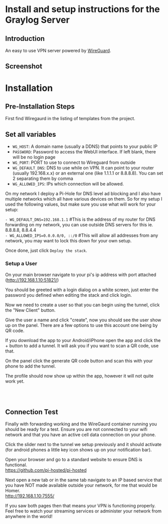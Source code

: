 # Install and setup instructions for the Graylog Server

## Introduction

An easy to use VPN server powered by [WireGuard](https://github.com/WeeJeWel/wg-easy/).

## Screenshot



# Installation

## Pre-Installation Steps

First find Wiregaurd in the listing of templates from the project.


## Set all variables



- `WG_HOST`: A domain name (usually a DDNS) that points to your public IP
- `PASSWORD`: Password to access the WebUI interface. If left blank, there will be no login page
- `WG_PORT`: PORT to use to connect to Wireguard from outside
- `WG_DEFAULT_DNS`: DNS to use while on VPN. It can point to your router (usually 192.168.x.x) or an external one (like 1.1.1.1 or 8.8.8.8). You can set 2 separating them by comma
- `WG_ALLOWED_IPS`: IPs which connection will be allowed.

On my network I deploy a Pi-Hole for DNS level ad blocking and I also have multiple networks which all have various devices on them. So for my setup I used the following values, but make sure you use what will work for your setup:

`- WG_DEFAULT_DNS=192.168.1.1` #This is the address of my router for DNS forwarding on my network, you can use outside DNS servers for this ie. 8.8.8.8, 8.8.4.4<br>
`- WG_ALLOWED_IPS=0.0.0.0/0, ::/0` #This will allow all addresses from any network, you may want to lock this down for your own setup.

Once done, just click `Deploy the stack`.

### Setup a User
 
On your main browser navigate to your pi's ip address with port attached (http://192.168.1.10:51821/)

You should be greeted with a login dialog on a white screen, just enter the password you defined when editing the stack and click login.


Now we need to create a user so that you can begin using the tunnel, click the "New Client" button.


Give the user a name and click "create", now you should see the user show up on the panel.  There are a few options to use this account one being by QR code.

If you download the app to your Android/iPhone open the app and click the + button to add a tunnel.  It will ask you if you want to scan a QR code, use that.

On the panel click the generate QR code button and scan this with your phone to add the tunnel.


The profile should now show up within the app, however it will not quite work yet.

<br><br>
## Connection Test

Finally with forwarding working and the WireGaurd container running you should be ready for a test.  Ensure you are not connected to your wifi network and that you have
an active cell data connection on your phone.

Click the slider next to the tunnel we setup previously and it should activate (for android phones a little key icon shows up on your notification bar).

Open your browser and go to a standard website to ensure DNS is functional.<br>
https://github.com/pi-hosted/pi-hosted

Next open a new tab or in the same tab navigate to an IP based service that you have NOT made available outside your network, for me that would be Homer.<br>
http://192.168.1.10:7555/

If you saw both pages then that means your VPN is functioning properly.  Feel free to watch your streaming services or administer your network from anywhere in the world!
